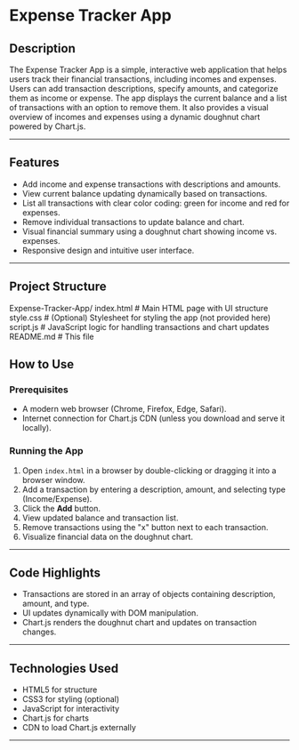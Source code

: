 # Expense Tracker App

## Description

The Expense Tracker App is a simple, interactive web application that helps users track their financial transactions, including incomes and expenses. Users can add transaction descriptions, specify amounts, and categorize them as income or expense. The app displays the current balance and a list of transactions with an option to remove them. It also provides a visual overview of incomes and expenses using a dynamic doughnut chart powered by Chart.js.

---

## Features

* Add income and expense transactions with descriptions and amounts.
* View current balance updating dynamically based on transactions.
* List all transactions with clear color coding: green for income and red for expenses.
* Remove individual transactions to update balance and chart.
* Visual financial summary using a doughnut chart showing income vs. expenses.
* Responsive design and intuitive user interface.

---

## Project Structure
Expense-Tracker-App/
 index.html          # Main HTML page with UI structure
 style.css           # (Optional) Stylesheet for styling the app (not provided here)
 script.js           # JavaScript logic for handling transactions and chart updates
 README.md           # This file
 

## How to Use

### Prerequisites

* A modern web browser (Chrome, Firefox, Edge, Safari).
* Internet connection for Chart.js CDN (unless you download and serve it locally).

### Running the App

1. Open `index.html` in a browser by double-clicking or dragging it into a browser window.
2. Add a transaction by entering a description, amount, and selecting type (Income/Expense).
3. Click the **Add** button.
4. View updated balance and transaction list.
5. Remove transactions using the "x" button next to each transaction.
6. Visualize financial data on the doughnut chart.

---

## Code Highlights

* Transactions are stored in an array of objects containing description, amount, and type.
* UI updates dynamically with DOM manipulation.
* Chart.js renders the doughnut chart and updates on transaction changes.

---

## Technologies Used

* HTML5 for structure
* CSS3 for styling (optional)
* JavaScript for interactivity
* Chart.js for charts
* CDN to load Chart.js externally

---






